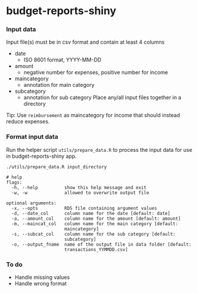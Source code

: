 # budget-reports-shiny

### Input data
Input file(s) must be in csv format and contain at least 4 columns
- date
	- ISO 8601 format, YYYY-MM-DD
- amount
	- negative number for expenses, positive number for income
- maincategory
	- annotation for main category
- subcategory
	- annotation for sub category
Place any/all input files together in a directory

Tip: Use `reimbursement` as maincategory for income that should instead reduce expenses.

### Format input data
Run the helper script `utils/prepare_data.R` to process the input data for use in budget-reports-shiny app.
```
./utils/prepare_data.R input_directory

# help
flags:
  -h, --help          show this help message and exit
  -w, -w              allowed to overwrite output file

optional arguments:
  -x, --opts          RDS file containing argument values
  -d, --date_col      column name for the date [default: date]
  -a, --amount_col    column name for the amount [default: amount]
  -m, --maincat_col   column name for the main category [default:
                      maincategory]
  -s, --subcat_col    column name for the sub category [default:
                      subcategory]
  -o, --output_fname  name of the output file in data folder [default:
                      transactions_YYMMDD.csv]
```



### To do
- Handle missing values
- Handle wrong format

